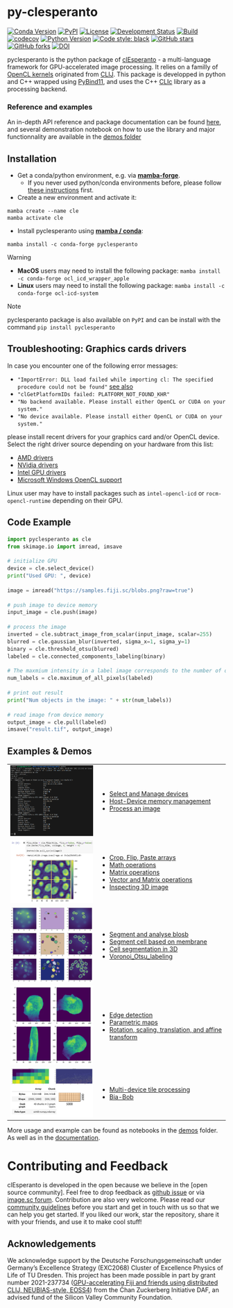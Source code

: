 # py-clesperanto
[![Conda Version](https://img.shields.io/conda/vn/conda-forge/pyclesperanto.svg)](https://anaconda.org/conda-forge/pyclesperanto)
[![PyPI](https://img.shields.io/pypi/v/pyclesperanto.svg?color=green)](https://pypi.org/project/pyclesperanto)
[![License](https://img.shields.io/pypi/l/pyclesperanto.svg?color=green)](https://github.com/clEsperanto/pyclesperanto/blob/main/LICENSE)
[![Development Status](https://img.shields.io/pypi/status/pyclesperanto.svg)](https://en.wikipedia.org/wiki/Software_release_life_cycle#Alpha)
[![Build](https://github.com/clEsperanto/pyclesperanto/actions/workflows/build.yml/badge.svg)](https://github.com/clEsperanto/pyclesperanto/actions/workflows/build.yml)
[![codecov](https://codecov.io/gh/clesperanto/pyclesperanto/branch/main/graph/badge.svg)](https://codecov.io/gh/clesperanto/pyclesperanto)
[![Python Version](https://img.shields.io/pypi/pyversions/pyclesperanto.svg?color=green)](https://python.org)
[![Code style: black](https://img.shields.io/badge/code%20style-black-000000.svg)](https://github.com/psf/black)
[![GitHub stars](https://img.shields.io/github/stars/clEsperanto/pyclesperanto?style=social)](https://github.com/clEsperanto/pyclesperanto)
[![GitHub forks](https://img.shields.io/github/forks/clEsperanto/pyclesperanto?style=social)](https://github.com/clEsperanto/pyclesperanto)
[![DOI](https://zenodo.org/badge/DOI/10.5281/zenodo.13853800.svg)](https://doi.org/10.5281/zenodo.13853800)


pyclesperanto is the python package of [clEsperanto] - a multi-language framework for GPU-accelerated image processing.
It relies on a familly of [OpenCL kernels] originated from [CLIJ].
This package is developped in python and C++ wrapped using [PyBind11], and uses the C++ [CLIc] library as a processing backend.

### Reference and examples

An in-depth API reference and package documentation can be found [here](https://clesperanto.github.io/pyclesperanto/), and several demonstration notebook on how to use the library and major functionnality are available in the [demos folder](https://github.com/clEsperanto/pyclesperanto/tree/main/demos)

## __Installation__

* Get a conda/python environment, e.g. via [__mamba-forge__](https://github.com/conda-forge/miniforge#mambaforge).
    * If you never used python/conda environments before, please follow [these instructions](https://biapol.github.io/blog/mara_lampert/getting_started_with_mambaforge_and_python/readme.html) first.
* Create a new environment and activate it:

```
mamba create --name cle
mamba activate cle
```

* Install pyclesperanto using [__mamba / conda__](https://focalplane.biologists.com/2022/12/08/managing-scientific-python-environments-using-conda-mamba-and-friends/):

```
mamba install -c conda-forge pyclesperanto
```

> [!WARNING]
> * __MacOS__ users may need to install the following package: `mamba install -c conda-forge ocl_icd_wrapper_apple`
> * __Linux__ users may need to install the following package: `mamba install -c conda-forge ocl-icd-system`

> [!NOTE]
> pyclesperanto package is also available on `PyPI` and can be install with the command `pip install pyclesperanto`

## Troubleshooting: Graphics cards drivers

In case you encounter one of the following error messages:
* `"ImportError: DLL load failed while importing cl: The specified procedure could not be found"` [see also](https://github.com/clEsperanto/pyclesperanto_prototype/issues/55)
* `"clGetPlatformIDs failed: PLATFORM_NOT_FOUND_KHR"`
* `"No backend available. Please install either OpenCL or CUDA on your system."`
* `"No device available. Please install either OpenCL or CUDA on your system."`

please install recent drivers for your graphics card and/or OpenCL device. Select the right driver source depending on your hardware from this list:

* [AMD drivers](https://www.amd.com/en/support)
* [NVidia drivers](https://www.nvidia.com/download/index.aspx)
* [Intel GPU drivers](https://www.intel.com/content/www/us/en/download/726609/intel-arc-graphics-windows-dch-driver.html)
* [Microsoft Windows OpenCL support](https://www.microsoft.com/en-us/p/opencl-and-opengl-compatibility-pack/9nqpsl29bfff)

Linux user may have to install packages such as `intel-opencl-icd` or `rocm-opencl-runtime` depending on their GPU.

## __Code Example__

```python
import pyclesperanto as cle
from skimage.io import imread, imsave

# initialize GPU
device = cle.select_device()
print("Used GPU: ", device)

image = imread("https://samples.fiji.sc/blobs.png?raw=true")

# push image to device memory
input_image = cle.push(image)

# process the image
inverted = cle.subtract_image_from_scalar(input_image, scalar=255)
blurred = cle.gaussian_blur(inverted, sigma_x=1, sigma_y=1)
binary = cle.threshold_otsu(blurred)
labeled = cle.connected_components_labeling(binary)

# The maxmium intensity in a label image corresponds to the number of objects
num_labels = cle.maximum_of_all_pixels(labeled)

# print out result
print("Num objects in the image: " + str(num_labels))

# read image from device memory
output_image = cle.pull(labeled)
imsave("result.tif", output_image)
```

## __Examples & Demos__

<table border="0">
<tr><td>
<img src="https://github.com/clEsperanto/pyclesperanto/blob/main/demos/images/select_device.png?raw=true" width="300"/>
</td><td>

* [Select and Manage devices](https://github.com/clEsperanto/pyclesperanto/tree/main/demos/api/select_devices.ipynb)
* [Host-Device memory management](https://github.com/clEsperanto/pyclesperanto/tree/main/demos/api/push_pull_create.ipynb)
* [Process an image](https://github.com/clEsperanto/pyclesperanto/tree/main/demos/api/process_image.ipynb)

</td></tr>

<tr><td>
<img src="https://github.com/clEsperanto/pyclesperanto/blob/main/demos/images/crop_and_paste_images.png?raw=true" width="300"/>
</td><td>

* [Crop, Flip, Paste arrays](https://github.com/clEsperanto/pyclesperanto/tree/main/demos/basics/crop_flip_paste.ipynb)
* [Math operations](https://github.com/clEsperanto/pyclesperanto/tree/main/demos/basics/arithmetic_operators.ipynb)
* [Matrix operations](https://github.com/clEsperanto/pyclesperanto/tree/main/demos/basics/matrices_operations.ipynb)
* [Vector and Matrix operations](https://github.com/clEsperanto/pyclesperanto/tree/main/demos/basics/vectors_and_matrices_operations.ipynb)
* [Inspecting 3D image](https://github.com/clEsperanto/pyclesperanto/tree/main/demos/basics/inspecting_3d_images.ipynb)

</td></tr>


<tr><td>
<img src="https://github.com/clEsperanto/pyclesperanto/blob/main/demos/images/segmentation_3d.png?raw=true" width="300"/>
</td><td>

* [Segment and analyse blosb](https://github.com/clEsperanto/pyclesperanto/tree/main/demos/examples/analyse_blobs.ipynb)
* [Segment cell based on membrane](https://github.com/clEsperanto/pyclesperanto/tree/main/demos/examples/membrane_segmentation_2d.ipynb)
* [Cell segmentation in 3D](https://github.com/clEsperanto/pyclesperanto/tree/main/demos/examples/Segmentation_3D.ipynb)
* [Voronoi_Otsu_labeling](https://github.com/clEsperanto/pyclesperanto/tree/main/demos/examples/voronoi_otsu_labeling.ipynb)

</td></tr>


<tr><td>
<img src="https://github.com/clEsperanto/pyclesperanto/blob/main/demos/images/affine_transforms.png?raw=true" width="300"/>
</td><td>

* [Edge detection](https://github.com/clEsperanto/pyclesperanto/tree/main/demos/examples/edge_detection_and_enhancement.ipynb)
* [Parametric maps](https://github.com/clEsperanto/pyclesperanto/tree/main/demos/examples/parametric_maps.ipynb)
* [Rotation, scaling, translation, and affine transform](https://github.com/clEsperanto/pyclesperanto/tree/main/demos/examples/affine_transforms.ipynb)
<!-- * [Morphomathic operations](https://github.com/clEsperanto/pyclesperanto/tree/main/demos/examples/morphomath_operation.ipynb)   -->

</td></tr>


<tr><td>
<img src="https://github.com/clEsperanto/pyclesperanto/blob/main/demos/images/multi-device-tiling.png?raw=true" width="300"/>
</td><td>

* [Multi-device tile processing](https://github.com/clEsperanto/pyclesperanto/tree/main/demos/examples/multi-gpu_tile_processing_with_dask.ipynb)
* [Bia-Bob](https://github.com/clEsperanto/pyclesperanto/tree/main/demos/interoperability/multi-biabob-example.ipynb)

</td></tr>

</table>

More usage and example can be found as notebooks in the [demos](https://github.com/clEsperanto/pyclesperanto/tree/main/demos) folder. As well as in the [documentation](https://clesperanto.github.io/pyclesperanto/).

# __Contributing and Feedback__

clEsperanto is developed in the open because we believe in the [open source community].
Feel free to drop feedback as [github issue] or via [image.sc forum].
Contribution are also very welcome. Please read our [community guidelines] before you start and get in touch with us so that we can help you get started.
If you liked our work, star the repository, share it with your friends, and use it to make cool stuff!

## Acknowledgements

We acknowledge support by the Deutsche Forschungsgemeinschaft under Germany’s Excellence Strategy (EXC2068) Cluster of Excellence Physics of Life of TU Dresden.
This project has been made possible in part by grant number 2021-237734 ([GPU-accelerating Fiji and friends using distributed CLIJ, NEUBIAS-style, EOSS4](https://chanzuckerberg.com/eoss/proposals/gpu-accelerating-fiji-and-friends-using-distributed-clij-neubias-style/)) from the Chan Zuckerberg Initiative DAF, an advised fund of the Silicon Valley Community Foundation.


[clEsperanto]: http://clesperanto.net/
[OpenCL kernels]: https://github.com/clEsperanto/clij-opencl-kernels/tree/clesperanto_kernels
[CLIJ]: http://clij.github.io/
[CLIc]: https://github.com/clEsperanto/CLIc
[community guidelines]: https://clij.github.io/clij2-docs/community_guidelines
[github issue]: https://github.com/clEsperanto/pyclesperanto/issues
[image.sc forum]: https://forum.image.sc/
[PyBind11]: https://github.com/pybind
